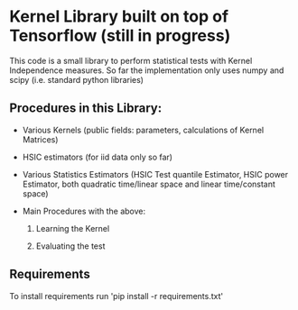 # Kernel Library built on top of Tensorflow (still in progress)

This code is a small library to perform statistical tests with Kernel Independence measures.
So far the implementation only uses numpy and scipy (i.e. standard python libraries)

## Procedures in this Library:

* Various Kernels (public fields: parameters, calculations of Kernel Matrices)

* HSIC estimators (for iid data only so far)

* Various Statistics Estimators (HSIC Test quantile Estimator, HSIC power Estimator, both quadratic time/linear space and linear time/constant space)

* Main Procedures with the above:

    1. Learning the Kernel

    2. Evaluating the test

## Requirements

To install requirements run 'pip install -r requirements.txt'
